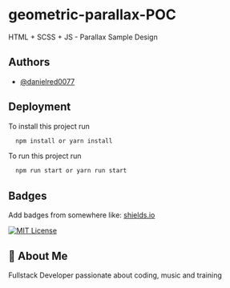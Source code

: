 
# geometric-parallax-POC

HTML + SCSS + JS - Parallax Sample Design




## Authors

- [@danielred0077](https://github.com/DanielRed007)


## Deployment

To install this project run

```bash
  npm install or yarn install
```

To run this project run

```bash
  npm run start or yarn run start
```
## Badges

Add badges from somewhere like: [shields.io](https://shields.io/)

[![MIT License](https://img.shields.io/badge/License-MIT-green.svg)](https://choosealicense.com/licenses/mit/)


## 🚀 About Me
Fullstack Developer passionate about coding, music and training

